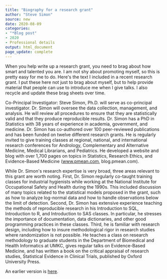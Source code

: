 ```yaml
---
title: "Biography for a research grant"
author: "Steve Simon"
source: new
date: 2020-08-09
categories:
- "*Blog post"
- 2020
- Professional details
output: html_document
page_update: complete
---
```


When you help write up a research grant, you need to brag about how smart and talented you are. I am not shy about promoting myself, so this is pretty easy for me to do. Here's the text I included in a recent research grant. I put these here not just to brag about myself, but to help provide material that people can use to introduce me when I give talks. I also recycle and update these brag sheets over time.

<!---More--->

Co-Principal Investigator: Steve Simon, Ph.D. will serve as co-principal investigator. Dr. Simon will oversee the data collection, management, and analysis. He will review all procedures to ensure that they are statistically valid and that they produce reproducible results. Dr. Simon has a PhD in Statistics with 38 years of experience in academia, government, and medicine. Dr. Simon has co-authored over 100 peer-reviewed publications and has been funded on twelve different research grants. He is regularly invited to give training classes at regional, national, and international research conferences for Andrology, Complementary and Alternative Medicine, Medical Librarians, and Pediatrics. He developed a website and blog with over 1,700 pages on topics in Statistics, Research Ethics, and Evidence-Based Medicine (www.pmean.com, blog.pmean.com). 

While Dr. Simon's research expertise is very broad, three areas relevant to this grant are worth noting. First, Dr. Simon regularly co-taught training classes for industrial hygienists while working at the National Institute for Occupational Safety and Health during the 1990s. This included discussion of many topics related to the statistical models proposed in the grant, such as how to analyze log-normal data and how to handle observations below the limit of detection. Second, Dr. Simon has extensive experience teaching the methods of reproducible research in his Introduction to SQL, Introduction to R, and Introduction to SAS classes. In particular, he stresses the importance of documentation, data dictionaries, and other good programming practices in these classes. Third, he is familiar with research design, including how to insure methodological rigor in research studies where randomization is not possible. He teaches a class on research methodology to graduate students in the Department of Biomedical and Health Informatics at UMKC, gives regular talks on Evidence-Based Medicine, and has written a book on the critical appraisal of research studies, Statistical Evidence in Clinical Trials, published by Oxford University Press. 

An earlier version is [here][sim2].
 
[sim2]: http://new.pmean.com/grant-biography/
